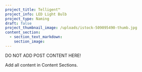 ```yaml
---
project_title: Telligent™
project_info: LED Light Bulb
project_type: Naming
draft: false
project_thumbnail_image: /uploads/istock-509095490-thumb.jpg
content_section:
  - section_text_markdown:
    section_image:
---
```



DO NOT ADD POST CONTENT HERE!

Add all content in Content Sections.